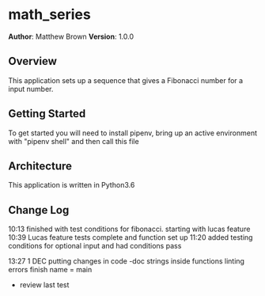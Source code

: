 # math_series

**Author**: Matthew Brown
**Version**: 1.0.0

## Overview
This application sets up a sequence that gives a Fibonacci number for a input number.

## Getting Started
To get started you will need to install pipenv, bring up an active environment with "pipenv shell" and then call this file

## Architecture
This application is written in Python3.6



## Change Log

10:13 finished with test conditions for fibonacci. starting with lucas feature
10:39 Lucas feature tests complete and function set up
11:20 added testing conditions for optional input and had conditions pass

13:27 1 DEC putting changes in code
-doc strings inside functions
linting errors
finish name = main
- review last test




